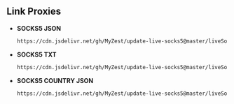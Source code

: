 

## Link Proxies

  - **SOCKS5 JSON**
    ```bash
    https://cdn.jsdelivr.net/gh/MyZest/update-live-socks5@master/liveSocks5Group.json
    ```
    
  - **SOCKS5 TXT**
    ```bash
    https://cdn.jsdelivr.net/gh/MyZest/update-live-socks5@master/liveSocks5.txt
    ```
    
  - **SOCKS5 COUNTRY JSON**
    ```bash
    https://cdn.jsdelivr.net/gh/MyZest/update-live-socks5@master/liveSocks5Group.json
    ```

    